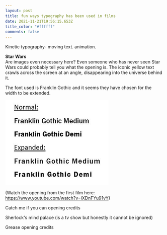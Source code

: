 ```yaml
---
layout: post
title: fun ways typography has been used in films
date: 2021-11-21T19:56:15.653Z
title_color: "#ffffff"
comments: false
---
```

Kinetic typography- moving text. animation. 

**Star Wars**\
Are images even necessary here? Even someone who has never seen Star Wars could probably tell you what the opening is. The iconic yellow text crawls across the screen at an angle, disappearing into the universe behind it. 

The font used is Franklin Gothic and it seems they have chosen for the width to be extended. 

![](../uploads/fonts-star-wars.jpg)



(Watch the opening from the first film here: <https://www.youtube.com/watch?v=iXDnFYu91vY>)

Catch me if you can opening credits

Sherlock's mind palace (is a tv show but honestly it cannot be ignored)

Grease opening credits